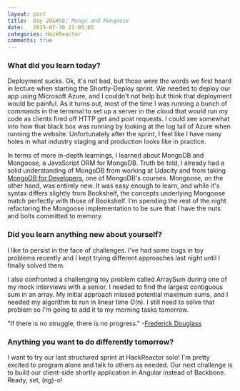 ```yaml
---
layout: post
title:  Day 28&#58; Mongo and Mongoose
date:   2015-07-30 22:05:05
categories: HackReactor
comments: true
---
```


### What did you learn today?

Deployment sucks. Ok, it's not bad, but those were the words we first heard in lecture when starting the Shortly-Deploy sprint. We needed to deploy our app using Microsoft Azure, and I couldn't not help but think that deployment would be painful. As it turns out, most of the time I was running a bunch of commands in the terminal to set up a server in the cloud that would run my code as clients fired off HTTP get and post requests. I could see somewhat into how that black box was running by looking at the log tail of Azure when running the website. Unfortunately after the sprint, I feel like I have many holes in what industry staging and production looks like in practice.

In terms of more in-depth learnings, I learned about MongoDB and Mongoose, a JavaScript ORM for MongoDB. Truth be told, I already had a solid understanding of MongoDB from working at Udacity and from taking [MongoDB for Developers](https://university.mongodb.com/courses/M101P/about), one of MongoDB's courses. Mongoose, on the other hand, was entirely new. It was easy enough to learn, and while it's syntax differs slightly from Bookshelf, the concepts underlying Mongoose match perfectly with those of Bookshelf. I'm spending the rest of the night refactoring the Mongoose implementation to be sure that I have the nuts and bolts committed to memory.

### Did you learn anything new about yourself?

I like to persist in the face of challenges. I've had some bugs in toy problems recently and I kept trying different approaches last night until I finally solved them.

I also confronted a challenging toy problem called ArraySum during one of my mock interviews with a senior. I needed to find the largest contiguous sum in an array. My initial approach missed potential maximum sums, and I needed my algorithm to run in linear time O(n). I still need to solve that problem so I'm going to add it to my morning tasks tomorrow.

"If there is no struggle, there is no progress." -[Frederick Douglass](https://en.wikipedia.org/wiki/Frederick_Douglass)

### Anything you want to do differently tomorrow?

I want to try our last structured sprint at HackReactor solo! I'm pretty excited to program alone and talk to others as needed. Our next challenge is to build our client-side shortly application in Angular instead of Backbone. Ready, set, (ng)-o!